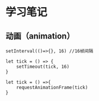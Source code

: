 # 学习笔记

## 动画（animation）

```
setInterval(()=>{}, 16) //16帧间隔

let tick = () => {
    setTimeout(tick, 16)
}

let tick = () =>{
    requestAnimationFrame(tick)
}

```